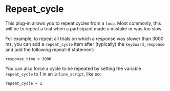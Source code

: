 # Repeat_cycle

This plug-in allows you to repeat cycles from a `loop`. Most commonly, this will be to repeat a trial when a participant made a mistake or was too slow.

For example, to repeat all trials on which a response was slower than 3000 ms, you can add a `repeat_cycle` item after (typically) the `keyboard_response` and add the following repeat-if statement:

	response_time > 3000

You can also force a cycle to be repeated by setting the variable `repeat_cycle` to 1 in an `inline_script`, like so:

	repeat_cycle = 1
